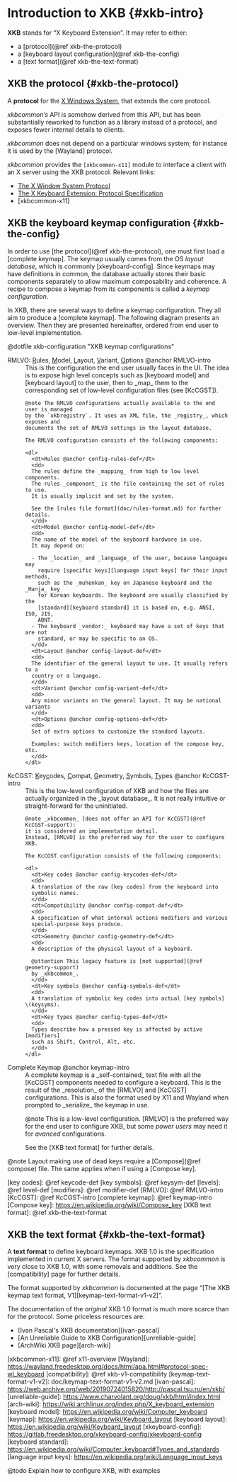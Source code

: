 # Introduction to XKB {#xkb-intro}

__XKB__ stands for “X Keyboard Extension”. It may refer to either:

- a [protocol](@ref xkb-the-protocol)
- a [keyboard layout configuration](@ref xkb-the-config)
- a [text format](@ref xkb-the-text-format)

## XKB the protocol {#xkb-the-protocol}

A __protocol__ for the [X Windows System], that extends the core protocol.

_xkbcommon’s_ API is somehow derived from this API, but has been
substantially reworked to function as a library instead of a protocol,
and exposes fewer internal details to clients.

_xkbcommon_ does not depend on a particular windows system; for instance
it is used by the [Wayland] protocol.

_xkbcommon_ provides the <code>[xkbcommon-x11]</code> module to interface
a client with an X server using the XKB protocol. Relevant links:

- [The X Window System Protocol][X Protocol]
- [The X Keyboard Extension: Protocol Specification][XKB Protocol]
- [xkbcommon-x11]


## XKB the keyboard keymap configuration {#xkb-the-config}

In order to use [the protocol](@ref xkb-the-protocol), one must first load a
[complete keymap]. The keymap usually comes from the OS _layout database_,
which is commonly [xkeyboard-config]. Since keymaps may have definitions in
common, the database actually stores their basic components separately to allow
maximum composability and coherence. A recipe to compose a keymap from its
components is called a _keymap configuration_.

In XKB, there are several ways to define a keymap configuration. They all aim to
produce a [complete keymap]. The following diagram presents an overview.
Then they are presented hereinafter, ordered from end user to low-level
implementation.

@dotfile xkb-configuration "XKB keymap configurations"
<dl>
  <dt>
    RMLVO: <u>R</u>ules, <u>M</u>odel, <u>L</u>ayout, <u>V</u>ariant,
    <u>O</u>ptions @anchor RMLVO-intro
  </dt>
  <dd>
    This is the configuration the end user usually faces in the UI.
    The idea is to expose high level concepts such as [keyboard model] and
    [keyboard layout] to the user, then to _map_ them to the corresponding set
    of low-level configuration files (see [KcCGST]).

    @note The RMLVO configurations actually available to the end user is managed
    by the `xkbregistry`. It uses an XML file, the _registry_, which exposes and
    documents the set of RMLVO settings in the layout database.

    The RMLVO configuration consists of the following components:

    <dl>
      <dt>Rules @anchor config-rules-def</dt>
      <dd>
      The rules define the _mapping_ from high to low level components.
      The rules _component_ is the file containing the set of rules to use.
      It is usually implicit and set by the system.

      See the [rules file format](doc/rules-format.md) for further details.
      </dd>
      <dt>Model @anchor config-model-def</dt>
      <dd>
      The name of the model of the keyboard hardware in use.
      It may depend on:

      - The _location_ and _language_ of the user, because languages may
        require [specific keys][language input keys] for their input methods,
        such as the _muhenkan_ key on Japanese keyboard and the _Hanja_ key
        for Korean keyboards. The keyboard are usually classified by the
        [standard][keyboard standard] it is based on, e.g. ANSI, ISO, JIS,
        ABNT.
      - The keyboard _vendor:_ keyboard may have a set of keys that are not
        standard, or may be specific to an OS.
      </dd>
      <dt>Layout @anchor config-layout-def</dt>
      <dd>
      The identifier of the general layout to use. It usually refers to a
      country or a language.
      </dd>
      <dt>Variant @anchor config-variant-def</dt>
      <dd>
      Any minor variants on the general layout. It may be national variants
      </dd>
      <dt>Options @anchor config-options-def</dt>
      <dd>
      Set of extra options to customize the standard layouts.

      Examples: switch modifiers keys, location of the compose key, etc.
      </dd>
    </dl>
  </dd>
  <dt>
    KcCGST: <u>K</u>ey<u>c</u>odes, <u>C</u>ompat, <u>G</u>eometry,
    <u>S</u>ymbols, <u>T</u>ypes @anchor KcCGST-intro
  </dt>
  <dd>
    This is the low-level configuration of XKB and how the files are actually
    organized in the _layout database_.
    It is not really intuitive or straight-forward for the uninitiated.

    @note _xkbcommon_ [does not offer an API for KcCGST](@ref KcCGST-support):
    it is considered an implementation detail.
    Instead, [RMLVO] is the preferred way for the user to configure XKB.

    The KcCGST configuration consists of the following components:

    <dl>
      <dt>Key codes @anchor config-keycodes-def</dt>
      <dd>
      A translation of the raw [key codes] from the keyboard into
      symbolic names.
      </dd>
      <dt>Compatibility @anchor config-compat-def</dt>
      <dd>
      A specification of what internal actions modifiers and various
      special-purpose keys produce.
      </dd>
      <dt>Geometry @anchor config-geometry-def</dt>
      <dd>
      A description of the physical layout of a keyboard.

      @attention This legacy feature is [not supported](@ref geometry-support)
      by _xkbcommon_.
      </dd>
      <dt>Key symbols @anchor config-symbols-def</dt>
      <dd>
      A translation of symbolic key codes into actual [key symbols] \(keysyms).
      </dd>
      <dt>Key types @anchor config-types-def</dt>
      <dd>
      Types describe how a pressed key is affected by active [modifiers]
      such as Shift, Control, Alt, etc.
      </dd>
    </dl>
  </dd>
  <dt>Complete Keymap @anchor keymap-intro</dt>
  <dd>
  A complete keymap is a _self-contained_ text file with all the [KcCGST]
  components needed to configure a keyboard. This is the result of the
  _resolution_ of the [RMLVO] and [KcCGST] configurations. This is also the
  format used by X11 and Wayland when prompted to _serialize_ the keymap in use.

  @note This is a low-level configuration. [RMLVO] is the preferred way for the
  end user to configure XKB, but some _power users_ may need it for _avanced_
  configurations.

  See the [XKB text format] for further details.
  </dd>
</dl>

@note Layout making use of dead keys require a [Compose](@ref compose) file. The
same applies when if using a [Compose key].

[key codes]: @ref keycode-def
[key symbols]: @ref keysym-def
[levels]: @ref level-def
[modifiers]: @ref modifier-def
[RMLVO]: @ref RMLVO-intro
[KcCGST]: @ref KcCGST-intro
[complete keymap]: @ref keymap-intro
[Compose key]: https://en.wikipedia.org/wiki/Compose_key
[XKB text format]: @ref xkb-the-text-format


## XKB the text format {#xkb-the-text-format}

A __text format__ to define keyboard keymaps. XKB 1.0 is the specification
implemented in current X servers. The format supported by _xkbcommon_
is very close to XKB 1.0, with some removals and additions. See the
[compatibility] page for further details.

The format supported by _xkbcommon_ is documented at the page
“[The XKB keymap text format, V1][keymap-text-format-v1-v2]”.

The documentation of the _original_ XKB 1.0 format is much more scarce than
for the protocol. Some priceless resources are:

- [Ivan Pascal's XKB documentation][ivan-pascal]
- [An Unreliable Guide to XKB Configuration][unreliable-guide]
- [ArchWiki XKB page][arch-wiki]

[X Windows System]: https://en.wikipedia.org/wiki/X_Window_System
[X Protocol]: https://www.x.org/releases/current/doc/xproto/x11protocol.html#Keyboards
[XKB Protocol]: https://www.x.org/releases/current/doc/kbproto/xkbproto.html
[xkbcommon-x11]: @ref x11-overview
[Wayland]: https://wayland.freedesktop.org/docs/html/apa.html#protocol-spec-wl_keyboard
[compatibility]: @ref xkb-v1-compatibility
[keymap-text-format-v1-v2]: doc/keymap-text-format-v1-v2.md
[ivan-pascal]: https://web.archive.org/web/20190724015820/http://pascal.tsu.ru/en/xkb/
[unreliable-guide]: https://www.charvolant.org/doug/xkb/html/index.html
[arch-wiki]: https://wiki.archlinux.org/index.php/X_keyboard_extension
[keyboard model]: https://en.wikipedia.org/wiki/Computer_keyboard
[keymap]: https://en.wikipedia.org/wiki/Keyboard_layout
[keyboard layout]: https://en.wikipedia.org/wiki/Keyboard_layout
[xkeyboard-config]: https://gitlab.freedesktop.org/xkeyboard-config/xkeyboard-config
[keyboard standard]: https://en.wikipedia.org/wiki/Computer_keyboard#Types_and_standards
[language input keys]: https://en.wikipedia.org/wiki/Language_input_keys

@todo Explain how to configure XKB, with examples
